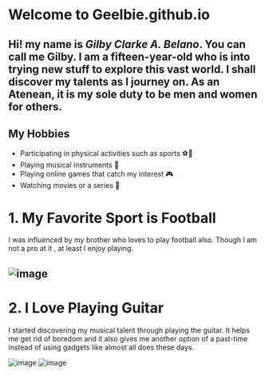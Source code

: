 # Welcome to Geelbie.github.io

Hi! my name is *Gilby Clarke A. Belano*. You can call me Gilby. I am a fifteen-year-old who is into trying new stuff to explore this vast world.
I shall discover my talents as I journey on. As an Atenean, it is my sole duty to be men and women for others.
---

## My Hobbies
- Participating in physical activities such as sports ⚽💪
- Playing musical instruments 🎵
- Playing online games that catch my interest 🎮
- Watching movies or a series 🍿

# 1. My Favorite Sport is Football

I was influenced by my brother who loves to play football also. Though I am not a pro at it , at least I enjoy playing.

![image](https://user-images.githubusercontent.com/118235555/203199951-16cb8146-e181-443b-af1e-2dc40ae97911.png)
---

# 2. I Love Playing Guitar

I started discovering my musical talent through playing the guitar. It helps me get rid of boredom and it also gives me another option of a past-time instead of using gadgets like almost all does these days.

![image](https://user-images.githubusercontent.com/118235555/203201405-46f54fa4-d572-4481-91fd-b28084504b27.png) ![image](https://user-images.githubusercontent.com/118235555/203201488-5a5fc36e-6335-4aec-b391-5e86b5de6250.png)








